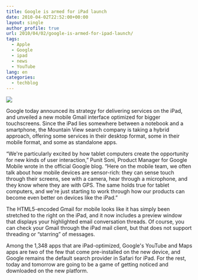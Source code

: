 ```yaml
---
title: Google is armed for iPad launch
date: 2010-04-02T22:52:00+00:00
layout: single
author_profile: true
url: 2010/04/02/google-is-armed-for-ipad-launch/
tags:
  - Apple
  - Google
  - ipad
  - news
  - YouTube
lang: en
categories: 
  - techblog
---
```

[![](http://4.bp.blogspot.com/_vaUVXcmC3OI/S7Zt7esv_1I/AAAAAAAABcQ/S8xbYPXWAJ8/s640/4775.jpg)](http://4.bp.blogspot.com/_vaUVXcmC3OI/S7Zt7esv_1I/AAAAAAAABcQ/S8xbYPXWAJ8/s1600-h/4775.jpg)

Google today announced its strategy for delivering services on the iPad, and unveiled a new mobile Gmail interface optimized for bigger touchscreens. Since the iPad lies somewhere between a notebook and a smartphone, the Mountain View search company is taking a hybrid approach, offering some services in their desktop format, some in their mobile format, and some as standalone apps.

“We're particularly excited by how tablet computers create the opportunity for new kinds of user interaction,” Punit Soni, Product Manager for Google Mobile wrote in the official Google blog. “Here on the mobile team, we often talk about how mobile devices are sensor-rich: they can sense touch through their screens, see with a camera, hear through a microphone, and they know where they are with GPS. The same holds true for tablet computers, and we're just starting to work through how our products can become even better on devices like the iPad.”

The HTML5-encoded Gmail for mobile looks like it has simply been stretched to the right on the iPad, and it now includes a preview window that displays your highlighted email conversation threads. Of course, you can check your Gmail through the iPad mail client, but that does not support threading or “starring” of messages.

Among the 1,348 apps that are iPad-optimized, Google's YouTube and Maps apps are two of the few that come pre-installed on the new device, and Google remains the default search provider in Safari for iPad. For the rest, today and tomorrow are going to be a game of getting noticed and downloaded on the new platform.
